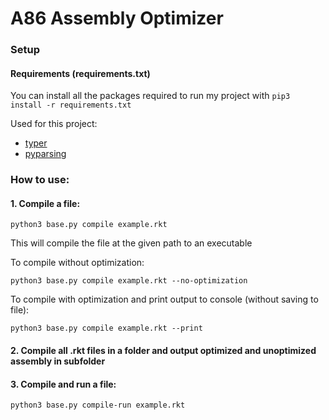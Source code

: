 # A86 Assembly Optimizer

### Setup

#### Requirements (requirements.txt)

You can install all the packages required to run my project with `pip3 install -r requirements.txt`

Used for this project:
- [typer](https://github.com/tiangolo/typer)
- [pyparsing](https://github.com/pyparsing/pyparsing)

### How to use:

#### 1. Compile a file:

```
python3 base.py compile example.rkt
```

This will compile the file at the given path to an executable

To compile without optimization: 
```
python3 base.py compile example.rkt --no-optimization
```

To compile with optimization and print output to console (without saving to file):
```
python3 base.py compile example.rkt --print
```

#### 2. Compile all .rkt files in a folder and output optimized and unoptimized assembly in subfolder


#### 3. Compile and run a file:

```
python3 base.py compile-run example.rkt
```
